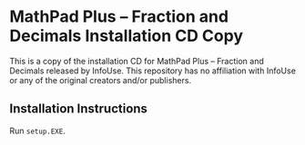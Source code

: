 # MathPad Plus – Fraction and Decimals Installation CD Copy
This is a copy of the installation CD for MathPad Plus – Fraction and Decimals released by InfoUse. This repository has no affiliation with InfoUse or any of the original creators and/or publishers.


## Installation Instructions
Run `setup.EXE`.
